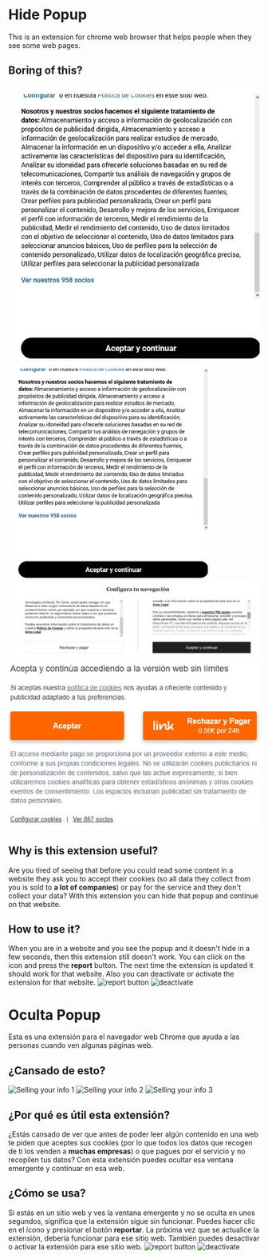 # Hide Popup
This is an extension for chrome web browser that helps people when they see some web pages.

## Boring of this?
![Selling your info 1](1.jpg)
<img src="1.jpg" width="400" />
![Selling your info 2](2.jpg)
![Selling your info 3](3.jpg)

## Why is this extension useful?
Are you tired of seeing that before you could read some content in a website they ask you to accept their cookies (so all data they collect from you is sold to **a lot of companies**) or pay for the service and they don't collect your data? With this extension you can hide that popup and continue on that website.

## How to use it?
When you are in a website and you see the popup and it doesn't hide in a few seconds, then this extension still doesn't work. You can click on the icon and press the **report** button. The next time the extension is updated it should work for that website.
Also you can deactivate or activate the extension for that website.
![report button](images/i1.png)
![deactivate](images/i2.png)

# Oculta Popup
Esta es una extensión para el navegador web Chrome que ayuda a las personas cuando ven algunas páginas web.

## ¿Cansado de esto?
![Selling your info 1](images/1.png)
![Selling your info 2](images/2.png)
![Selling your info 3](images/3.png)

## ¿Por qué es útil esta extensión?
¿Estás cansado de ver que antes de poder leer algún contenido en una web te piden que aceptes sus cookies (por lo que todos los datos que recogen de ti los venden a **muchas empresas**) o que pagues por el servicio y no recopilen tus datos? Con esta extensión puedes ocultar esa ventana emergente y continuar en esa web.

## ¿Cómo se usa?
Si estás en un sitio web y ves la ventana emergente y no se oculta en unos segundos, significa que la extensión sigue sin funcionar. Puedes hacer clic en el ícono y presionar el botón **reportar**. La próxima vez que se actualice la extensión, debería funcionar para ese sitio web.
También puedes desactivar o activar la extensión para ese sitio web.
![report button](images/i1.png)
![deactivate](images/i2.png)
